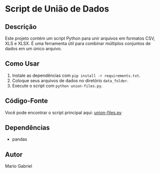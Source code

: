 # Script de União de Dados

## Descrição
Este projeto contém um script Python para unir arquivos em formatos CSV, XLS e XLSX. É uma ferramenta útil para combinar múltiplos conjuntos de dados em um único arquivo.

## Como Usar
1. Instale as dependências com `pip install -r requirements.txt`.
2. Coloque seus arquivos de dados no diretório `data_folder`.
3. Execute o script com `python union-files.py`.

## Código-Fonte
Você pode encontrar o script principal aqui: [union-files.py](./union-files.py)

## Dependências
- pandas

## Autor
Mario Gabriel
